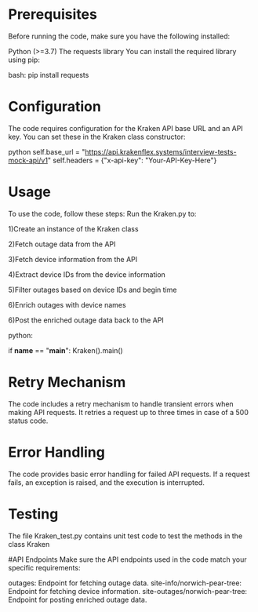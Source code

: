 # Prerequisites

Before running the code, make sure you have the following installed:

Python (>=3.7)
The requests library
You can install the required library using pip:

bash:
pip install requests

# Configuration
The code requires configuration for the Kraken API base URL and an API key. You can set these in the Kraken class constructor:

python
self.base_url = "https://api.krakenflex.systems/interview-tests-mock-api/v1"
self.headers = {"x-api-key": "Your-API-Key-Here"}


# Usage
To use the code, follow these steps:
Run the Kraken.py to:

1)Create an instance of the Kraken class

2)Fetch outage data from the API

3)Fetch device information from the API

4)Extract device IDs from the device information

5)Filter outages based on device IDs and begin time

6)Enrich outages with device names

6)Post the enriched outage data back to the API


python:


if __name__ == "__main__":
  Kraken().main()
    
# Retry Mechanism
The code includes a retry mechanism to handle transient errors when making API requests. It retries a request up to three times in case of a 500 status code.

# Error Handling
The code provides basic error handling for failed API requests. If a request fails, an exception is raised, and the execution is interrupted.

# Testing
The file Kraken_test.py contains unit test code to test the methods in the class Kraken

#API Endpoints
Make sure the API endpoints used in the code match your specific requirements:

outages: Endpoint for fetching outage data.
site-info/norwich-pear-tree: Endpoint for fetching device information.
site-outages/norwich-pear-tree: Endpoint for posting enriched outage data.
